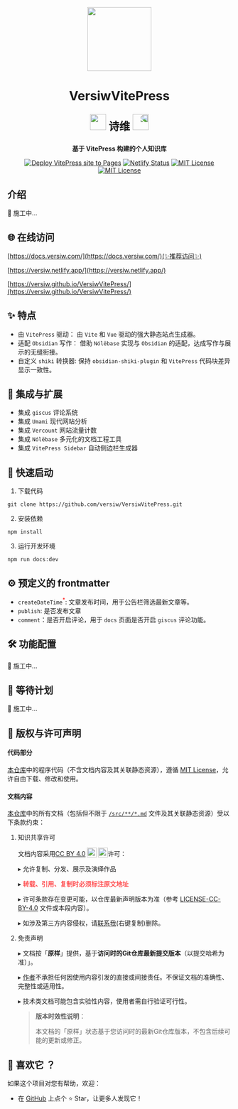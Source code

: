 <p align="center">
  <img width="144px" src="https://docs.versiw.com/versiw.svg" />
</p>

<h1 align="center">VersiwVitePress</h1>
<p align="center" style='font-size: 24px;font-weight:bold;'><img src="https://www.emojiall.com/images/120/microsoft-teams/15.0/1f389.png" width="36" /> 诗维 <img src="https://www.emojiall.com/images/120/microsoft-teams/15.0/1f389.png" width="36" style="transform: scaleX(-1);"/> </p>
<p align="center"><b>基于 VitePress 构建的个人知识库</b></p>
<p align="center">
    <a href="https://github.com/versiw/VersiwVitePress/actions/workflows/deploy.yml" rel="noopener noreferrer" ><img src="https://img.shields.io/github/actions/workflow/status/versiw/VersiwVitePress/deploy.yml" alt="Deploy VitePress site to Pages"></a>
    <a href="https://app.netlify.com"rel="noopener noreferrer" ><img src="https://api.netlify.com/api/v1/badges/88675ff9-4989-41cf-8ea7-868d8aae2fae/deploy-status?branch=main" alt="Netlify Status"></a>
    <a href="./LICENSE" rel="noopener noreferrer" ><img src="https://img.shields.io/github/license/versiw/VersiwVitePress?style=flat" alt="MIT License"></a>
    <a href="./LICENSE-CC-BY-4.0" rel="noopener noreferrer" ><img src="https://img.shields.io/badge/License-CC_BY_4.0-lightgrey.svg" alt="MIT License"></a>
    
    
</p>

## 介绍

🚧 施工中...

## 🌐 在线访问

[https://docs.versiw.com/](https://docs.versiw.com/)(✨推荐访问✨)

[https://versiw.netlify.app/](https://versiw.netlify.app/)

[https://versiw.github.io/VersiwVitePress/](https://versiw.github.io/VersiwVitePress/)

## ✨ 特点

- 由 `VitePress` 驱动： 由 `Vite` 和 `Vue` 驱动的强大静态站点生成器。
- 适配 `Obsidian` 写作： 借助 `Nólëbase` 实现与 `Obsidian` 的适配，达成写作与展示的无缝衔接。
- 自定义 `shiki` 转换器: 保持 `obsidian-shiki-plugin` 和 `VitePress` 代码块差异显示一致性。

## 🎨 集成与扩展

- 集成 `giscus` 评论系统
- 集成 `Umami` 现代网站分析
- 集成 `Vercount` 网站流量计数
- 集成 `Nólëbase` 多元化的文档工程工具
- 集成 `VitePress Sidebar` 自动侧边栏生成器

## 🚀 快速启动

1. 下载代码

```shell
git clone https://github.com/versiw/VersiwVitePress.git
```

2. 安装依赖

```shell
npm install
```

3. 运行开发环境

```shell
npm run docs:dev
```

## ⚙ 预定义的 frontmatter

- `createDateTime`<sup style="color:red">\*</sup>: 文章发布时间，用于公告栏筛选最新文章等。
- `publish`: 是否发布文章
- `comment`：是否开启评论，用于 `docs` 页面是否开启 `giscus` 评论功能。

## 🛠 功能配置

🚧 施工中...

## 🔮 等待计划

🚧 施工中...

## 📜 版权与许可声明

#### 代码部分​

[本仓库](https://github.com/versiw/VersiwVitePress)中的程序代码（不含文档内容及其关联静态资源），遵循 [MIT License](./LICENSE)，允许自由下载、修改和使用。

#### 文档内容

[本仓库](https://github.com/versiw/VersiwVitePress)中的所有文档（包括但不限于 [`/src/**​/*.md`](./src) 文件及其关联静态资源）受以下条款约束：

1. ​知识共享许可

   文档内容采用 ​<a href="https://creativecommons.org/licenses/by/4.0/?ref=chooser-v1" target="_blank" rel="license noopener noreferrer" style="display:inline-block;">CC BY 4.0<img style="height:22px!important;margin-left:3px;vertical-align:text-bottom;" src="https://mirrors.creativecommons.org/presskit/icons/cc.svg?ref=chooser-v1" alt=""><img style="height:22px!important;margin-left:3px;vertical-align:text-bottom;" src="https://mirrors.creativecommons.org/presskit/icons/by.svg?ref=chooser-v1" alt=""></a>​ 许可：

   ▸ 允许复制、分发、展示及演绎作品

   ▸ <span style="color: #ff4d4f; font-weight: 600">转载、引用、复制时**必须**标注原文地址</span>

   ▸ 许可条款存在变更可能，以仓库最新声明版本为准（参考 [LICENSE-CC-BY-4.0](./LICENSE-CC-BY-4.0) 文件或本段内容）。

   ▸ 如涉及第三方内容侵权，请[联系我](stao.ding@qq.com)(右键复制)删除。

2. 免责声明

   ▸ 文档按「**原样**」提供，基于**访问时的Git仓库最新提交版本**（以提交哈希为准）」。

   ▸ [作者](https://github.com/versiw)不承担任何因使用内容引发的直接或间接责任。不保证文档的准确性、完整性或适用性。

   ▸ 技术类文档可能包含实验性内容，使用者需自行验证可行性。

   > ​**版本时效性说明**​：
   >
   > 本文档的「原样」状态基于您访问时的最新Git仓库版本，不包含后续可能的更新或修正。

## 🎁 喜欢它 ？

如果这个项目对您有帮助，欢迎：

- 在 [GitHub](https://github.com/versiw/VersiwVitePress) 上点个 ⭐️ Star，让更多人发现它！
